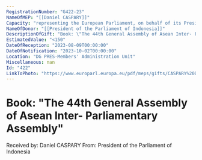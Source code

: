 ```yaml
---
RegistrationNumber: "G422-23"
NameOfMEP: "[[Daniel CASPARY]]"
Capacity: "representing the European Parliament, on behalf of its President, in international relations - Chair of the DASE delegation, AIPA (Jakarta)"
NameOfDonor: "[[President of the Parliament of Indonesia]]"
DescriptionOfGift: "Book: \"The 44th General Assembly of Asean Inter- Parliamentary Assembly\""
EstimatedValue: "<150"
DateOfReception: "2023-08-09T00:00:00"
DateOfNotification: "2023-10-02T00:00:00"
Location: "DG PRES-Members' Administration Unit"
Miscellaneous: nan
Id: "422"
LinkToPhoto: "https://www.europarl.europa.eu/pdf/meps/gifts/CASPARY%20Daniel_G422-23.jpg#"
---
```


# Book: "The 44th General Assembly of Asean Inter- Parliamentary Assembly"

Received by: Daniel CASPARY
From: President of the Parliament of Indonesia
